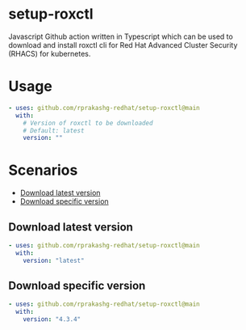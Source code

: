 # setup-roxctl
Javascript Github action written in Typescript which can be used to download and install roxctl cli for Red Hat Advanced Cluster Security (RHACS) for kubernetes.

# Usage
```yaml
- uses: github.com/rprakashg-redhat/setup-roxctl@main
  with:
    # Version of roxctl to be downloaded
    # Default: latest
    version: ""
```

# Scenarios
- [Download latest version](#download-latest-version)
- [Download specific version](#download-specific-version)

## Download latest version
```yaml
- uses: github.com/rprakashg-redhat/setup-roxctl@main
  with:
    version: "latest"
```

## Download specific version
```yaml
- uses: github.com/rprakashg-redhat/setup-roxctl@main
  with:
    version: "4.3.4"
```


